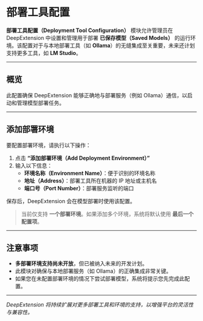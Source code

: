 # 部署工具配置

**部署工具配置（Deployment Tool Configuration）** 模块允许管理员在 DeepExtension 中设置和管理用于部署 **已保存模型（Saved Models）** 的运行环境。该配置对于与本地部署工具（如 **Ollama**）的无缝集成至关重要，未来还计划支持更多工具，如 **LM Studio**。

---

## 概览

此配置确保 DeepExtension 能够正确地与部署服务（例如 Ollama）通信，以启动和管理模型部署任务。

---

## 添加部署环境

要配置部署环境，请执行以下操作：

1. 点击 **“添加部署环境（Add Deployment Environment）”**
2. 输入以下信息：
   - **环境名称（Environment Name）**：便于识别的环境名称
   - **地址（Address）**：部署工具所在机器的 IP 地址或主机名
   - **端口号（Port Number）**：部署服务监听的端口

保存后，DeepExtension 会在模型部署时使用该配置。

> 当前仅支持 **一个部署环境**。如果添加多个环境，系统将默认使用 **最后一个配置项**。

---

## 注意事项

- **多部署环境支持尚未开放**，但已被纳入未来的开发计划。
- 此模块对确保与本地部署服务（如 Ollama）的正确集成非常关键。
- 如果您在未配置部署环境的情况下尝试部署模型，系统将提示您先完成此配置。

---

*DeepExtension 将持续扩展对更多部署工具和环境的支持，以增强平台的灵活性与兼容性。*